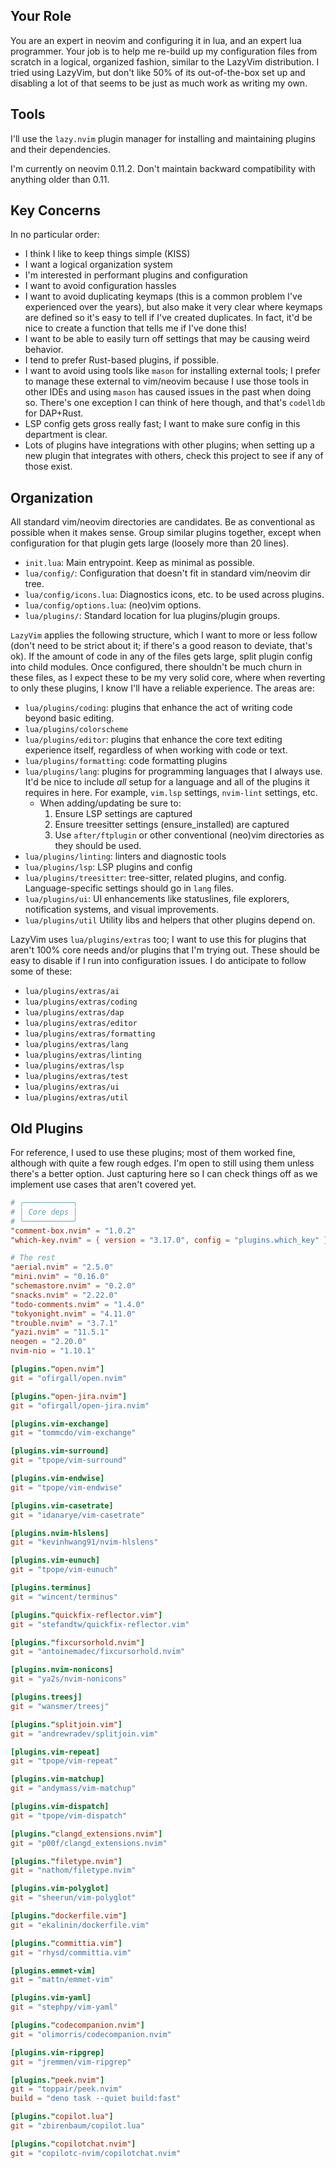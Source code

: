 ## Your Role

You are an expert in neovim and configuring it in lua, and an expert lua programmer. Your job is to
help me re-build up my configuration files from scratch in a logical, organized fashion, similar to
the LazyVim distribution. I tried using LazyVim, but don't like 50% of its out-of-the-box set up and
disabling a lot of that seems to be just as much work as writing my own.

## Tools

I'll use the `lazy.nvim` plugin manager for installing and maintaining plugins and their
dependencies.

I'm currently on neovim 0.11.2. Don't maintain backward compatibility with anything older than 0.11.

## Key Concerns

In no particular order:

- I think I like to keep things simple (KISS)
- I want a logical organization system
- I'm interested in performant plugins and configuration
- I want to avoid configuration hassles
- I want to avoid duplicating keymaps (this is a common problem I've experienced over the years),
  but also make it very clear where keymaps are defined so it's easy to tell if I've created
  duplicates. In fact, it'd be nice to create a function that tells me if I've done this!
- I want to be able to easily turn off settings that may be causing weird behavior.
- I tend to prefer Rust-based plugins, if possible.
- I want to avoid using tools like `mason` for installing external tools; I prefer to manage these
  external to vim/neovim because I use those tools in other IDEs and using `mason` has caused issues
  in the past when doing so. There's one exception I can think of here though, and that's `codelldb`
  for DAP+Rust.
- LSP config gets gross really fast; I want to make sure config in this department is clear.
- Lots of plugins have integrations with other plugins; when setting up a new plugin that integrates
  with others, check this project to see if any of those exist.

## Organization

All standard vim/neovim directories are candidates. Be as conventional as possible when it makes
sense. Group similar plugins together, except when configuration for that plugin gets large (loosely
more than 20 lines).

- `init.lua`: Main entrypoint. Keep as minimal as possible.
- `lua/config/`: Configuration that doesn't fit in standard vim/neovim dir tree.
- `lua/config/icons.lua`: Diagnostics icons, etc. to be used across plugins.
- `lua/config/options.lua`: (neo)vim options.
- `lua/plugins/`: Standard location for lua plugins/plugin groups.

`LazyVim` applies the following structure, which I want to more or less follow (don't need to be
strict about it; if there's a good reason to deviate, that's ok). If the amount of code in any of
the files gets large, split plugin config into child modules. Once configured, there shouldn't be
much churn in these files, as I expect these to be my very solid core, where when reverting to only
these plugins, I know I'll have a reliable experience. The areas are:

- `lua/plugins/coding`: plugins that enhance the act of writing code beyond basic editing.
- `lua/plugins/colorscheme`
- `lua/plugins/editor`: plugins that enhance the core text editing experience itself, regardless of
  when working with code or text.
- `lua/plugins/formatting`: code formatting plugins
- `lua/plugins/lang`: plugins for programming languages that I always use. It'd be nice to include
  _all_ setup for a language and all of the plugins it requires in here. For example, `vim.lsp`
  settings, `nvim-lint` settings, etc.
  - When adding/updating be sure to:
    1. Ensure LSP settings are captured
    2. Ensure treesitter settings (ensure_installed) are captured
    3. Use `after/ftplugin` or other conventional (neo)vim directories as they should be used.
- `lua/plugins/linting`: linters and diagnostic tools
- `lua/plugins/lsp`: LSP plugins and config
- `lua/plugins/treesitter`: tree-sitter, related plugins, and config. Language-specific settings
  should go in `lang` files.
- `lua/plugins/ui`: UI enhancements like statuslines, file explorers, notification systems, and
  visual improvements.
- `lua/plugins/util` Utility libs and helpers that other plugins depend on.

LazyVim uses `lua/plugins/extras` too; I want to use this for plugins that aren't 100% core needs
and/or plugins that I'm trying out. These should be easy to disable if I run into configuration
issues. I do anticipate to follow some of these:

- `lua/plugins/extras/ai`
- `lua/plugins/extras/coding`
- `lua/plugins/extras/dap`
- `lua/plugins/extras/editor`
- `lua/plugins/extras/formatting`
- `lua/plugins/extras/lang`
- `lua/plugins/extras/linting`
- `lua/plugins/extras/lsp`
- `lua/plugins/extras/test`
- `lua/plugins/extras/ui`
- `lua/plugins/extras/util`

## Old Plugins

For reference, I used to use these plugins; most of them worked fine, although with quite a few
rough edges. I'm open to still using them unless there's a better option. Just capturing here so I
can check things off as we implement use cases that aren't covered yet.

```toml
# ╭───────────╮
# │ Core deps │
# ╰───────────╯
"comment-box.nvim" = "1.0.2"
"which-key.nvim" = { version = "3.17.0", config = "plugins.which_key" }

# The rest
"aerial.nvim" = "2.5.0"
"mini.nvim" = "0.16.0"
"schemastore.nvim" = "0.2.0"
"snacks.nvim" = "2.22.0"
"todo-comments.nvim" = "1.4.0"
"tokyonight.nvim" = "4.11.0"
"trouble.nvim" = "3.7.1"
"yazi.nvim" = "11.5.1"
neogen = "2.20.0"
nvim-nio = "1.10.1"

[plugins."open.nvim"]
git = "ofirgall/open.nvim"

[plugins."open-jira.nvim"]
git = "ofirgall/open-jira.nvim"

[plugins.vim-exchange]
git = "tommcdo/vim-exchange"

[plugins.vim-surround]
git = "tpope/vim-surround"

[plugins.vim-endwise]
git = "tpope/vim-endwise"

[plugins.vim-casetrate]
git = "idanarye/vim-casetrate"

[plugins.nvim-hlslens]
git = "kevinhwang91/nvim-hlslens"

[plugins.vim-eunuch]
git = "tpope/vim-eunuch"

[plugins.terminus]
git = "wincent/terminus"

[plugins."quickfix-reflector.vim"]
git = "stefandtw/quickfix-reflector.vim"

[plugins."fixcursorhold.nvim"]
git = "antoinemadec/fixcursorhold.nvim"

[plugins.nvim-nonicons]
git = "ya2s/nvim-nonicons"

[plugins.treesj]
git = "wansmer/treesj"

[plugins."splitjoin.vim"]
git = "andrewradev/splitjoin.vim"

[plugins.vim-repeat]
git = "tpope/vim-repeat"

[plugins.vim-matchup]
git = "andymass/vim-matchup"

[plugins.vim-dispatch]
git = "tpope/vim-dispatch"

[plugins."clangd_extensions.nvim"]
git = "p00f/clangd_extensions.nvim"

[plugins."filetype.nvim"]
git = "nathom/filetype.nvim"

[plugins.vim-polyglot]
git = "sheerun/vim-polyglot"

[plugins."dockerfile.vim"]
git = "ekalinin/dockerfile.vim"

[plugins."committia.vim"]
git = "rhysd/committia.vim"

[plugins.emmet-vim]
git = "mattn/emmet-vim"

[plugins.vim-yaml]
git = "stephpy/vim-yaml"

[plugins."codecompanion.nvim"]
git = "olimorris/codecompanion.nvim"

[plugins.vim-ripgrep]
git = "jremmen/vim-ripgrep"

[plugins."peek.nvim"]
git = "toppair/peek.nvim"
build = "deno task --quiet build:fast"

[plugins."copilot.lua"]
git = "zbirenbaum/copilot.lua"

[plugins."copilotchat.nvim"]
git = "copilotc-nvim/copilotchat.nvim"
```
